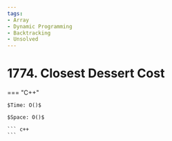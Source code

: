 ```yaml
---
tags:
- Array
- Dynamic Programming
- Backtracking
- Unsolved
---
```



# 1774. Closest Dessert Cost

=== "C++"

    $Time: O()$

    $Space: O()$

    ``` c++
    ```